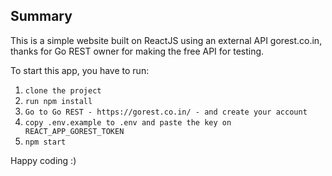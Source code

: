 ## Summary

This is a simple website built on ReactJS using an external API gorest.co.in, thanks for Go REST owner for making the free API for testing.

To start this app, you have to run:

1. `clone the project`
2. `run npm install`
3. `Go to Go REST - https://gorest.co.in/ - and create your account`
4. `copy .env.example to .env and paste the key on REACT_APP_GOREST_TOKEN`
5. `npm start` 


Happy coding :) 

